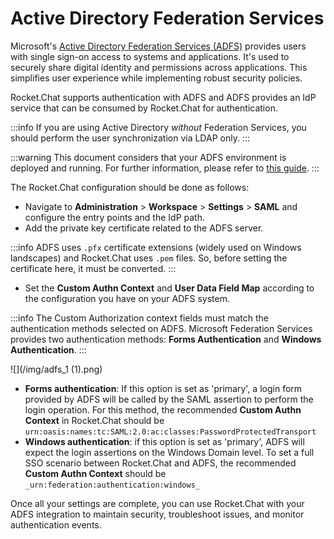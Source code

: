# Active Directory Federation Services

Microsoft's [Active Directory Federation Services (ADFS)](https://learn.microsoft.com/en-us/windows-server/identity/ad-fs/ad-fs-overview) provides users with single sign-on access to systems and applications. It's used to securely share digital identity and permissions across applications. This simplifies user experience while implementing robust security policies.

Rocket.Chat supports authentication with ADFS and ADFS provides an IdP service that can be consumed by Rocket.Chat for authentication.&#x20;

:::info
If you are using Active Directory _without_ Federation Services, you should perform the user synchronization via LDAP only.
:::

:::warning
This document considers that your ADFS environment is deployed and running. For further information, please refer to [this guide](https://docs.microsoft.com/en-us/previous-versions/dynamicscrm-2016/deployment-administrators-guide/gg188612\(v=crm.8\)).
:::

The Rocket.Chat configuration should be done as follows:

* Navigate to **Administration** > **Workspace** > **Settings** > **SAML** and configure the entry points and the IdP path.
* Add the private key certificate related to the ADFS server.

:::info
ADFS uses `.pfx` certificate extensions (widely used on Windows landscapes) and Rocket.Chat uses `.pem` files. So, before setting the certificate here, it must be converted.
:::

* Set the **Custom Authn Context** and **User Data Field Map** according to the configuration you have on your ADFS system.

:::info
The Custom Authorization context fields must match the authentication methods selected on ADFS. Microsoft Federation Services provides two authentication methods: **Forms Authentication** and **Windows Authentication**.
:::

![](/img/adfs\_1 (1).png)

* **Forms authentication**: If this option is set as 'primary', a login form provided by ADFS will be called by the SAML assertion to perform the login operation. For this method, the recommended **Custom Authn Context** in Rocket.Chat should be `urn:oasis:names:tc:SAML:2.0:ac:classes:PasswordProtectedTransport`
* **Windows authentication**: if this option is set as 'primary', ADFS will expect the login assertions on the Windows Domain level. To set a full SSO scenario between Rocket.Chat and ADFS, the recommended **Custom Authn Context** should be `_urn:federation:authentication:windows_`

Once all your settings are complete, you can use Rocket.Chat with your ADFS integration to maintain security, troubleshoot issues, and monitor authentication events.
